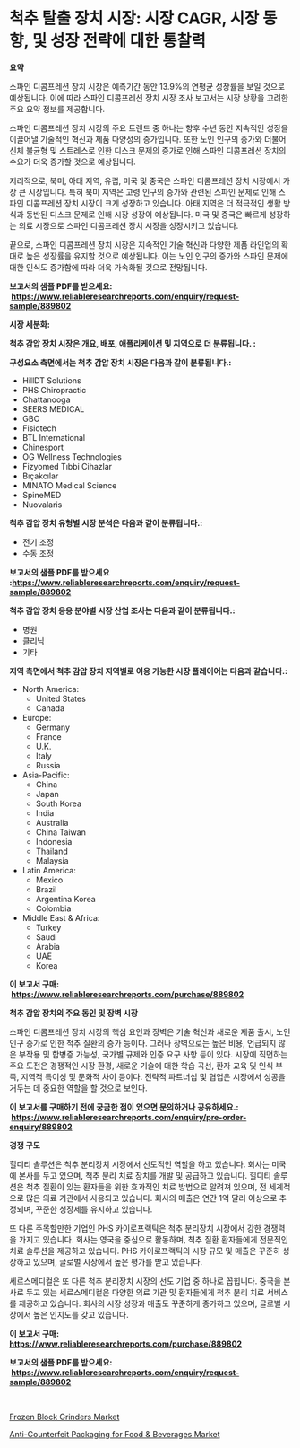 <p><h1>척추 탈출 장치 시장: 시장 CAGR, 시장 동향, 및 성장 전략에 대한 통찰력</h1></p><p><strong>요약</strong></p>
<p><p>스파인 디콤프레션 장치 시장은 예측기간 동안 13.9%의 연평균 성장률을 보일 것으로 예상됩니다. 이에 따라 스파인 디콤프레션 장치 시장 조사 보고서는 시장 상황을 고려한 주요 요약 정보를 제공합니다.</p><p>스파인 디콤프레션 장치 시장의 주요 트렌드 중 하나는 향후 수년 동안 지속적인 성장을 이끌어낼 기술적인 혁신과 제품 다양성의 증가입니다. 또한 노인 인구의 증가와 더불어 신체 불균형 및 스트레스로 인한 디스크 문제의 증가로 인해 스파인 디콤프레션 장치의 수요가 더욱 증가할 것으로 예상됩니다.</p><p>지리적으로, 북미, 아태 지역, 유럽, 미국 및 중국은 스파인 디콤프레션 장치 시장에서 가장 큰 시장입니다. 특히 북미 지역은 고령 인구의 증가와 관련된 스파인 문제로 인해 스파인 디콤프레션 장치 시장이 크게 성장하고 있습니다. 아태 지역은 더 적극적인 생활 방식과 동반된 디스크 문제로 인해 시장 성장이 예상됩니다. 미국 및 중국은 빠르게 성장하는 의료 시장으로 스파인 디콤프레션 장치 시장을 성장시키고 있습니다.</p><p>끝으로, 스파인 디콤프레션 장치 시장은 지속적인 기술 혁신과 다양한 제품 라인업의 확대로 높은 성장률을 유지할 것으로 예상됩니다. 이는 노인 인구의 증가와 스파인 문제에 대한 인식도 증가함에 따라 더욱 가속화될 것으로 전망됩니다.</p></p>
<p><strong>보고서의 샘플 PDF를 받으세요: &nbsp;<a href="https://www.reliableresearchreports.com/enquiry/request-sample/889802">https://www.reliableresearchreports.com/enquiry/request-sample/889802</a></strong></p>
<p><strong>시장 세분화:</strong></p>
<p><strong> 척추 감압 장치 시장은 개요, 배포, 애플리케이션 및 지역으로 더 분류됩니다. :</strong></p>
<p><strong>구성요소 측면에서는 척추 감압 장치 시장은 다음과 같이 분류됩니다.:</strong></p>
<p><ul><li>HillDT Solutions</li><li>PHS Chiropractic</li><li>Chattanooga</li><li>SEERS MEDICAL</li><li>GBO</li><li>Fisiotech</li><li>BTL International</li><li>Chinesport</li><li>OG Wellness Technologies</li><li>Fizyomed Tıbbi Cihazlar</li><li>Bıçakcılar</li><li>MINATO Medical Science</li><li>SpineMED</li><li>Nuovalaris</li></ul></p>
<p><strong> 척추 감압 장치 유형별 시장 분석은 다음과 같이 분류됩니다.:</strong></p>
<p><ul><li>전기 조정</li><li>수동 조정</li></ul></p>
<p><strong>보고서의 샘플 PDF를 받으세요 :<a href="https://www.reliableresearchreports.com/enquiry/request-sample/889802">https://www.reliableresearchreports.com/enquiry/request-sample/889802</a></strong></p>
<p><strong> 척추 감압 장치 응용 분야별 시장 산업 조사는 다음과 같이 분류됩니다.:</strong></p>
<p><ul><li>병원</li><li>클리닉</li><li>기타</li></ul></p>
<p><strong>지역 측면에서 척추 감압 장치 지역별로 이용 가능한 시장 플레이어는 다음과 같습니다.:</strong></p>
<p><ul>
    <li>
        North America:
        <ul>
            <li>United States</li>
            <li>Canada</li>
        </ul>
    </li>
    <li>
        Europe:
        <ul>
            <li>Germany</li>
            <li>France</li>
            <li>U.K.</li>
            <li>Italy</li>
            <li>Russia</li>
        </ul>
    </li>
    <li>
        Asia-Pacific:
        <ul>
            <li>China</li>
            <li>Japan</li>
            <li>South Korea</li>
            <li>India</li>
            <li>Australia</li>
            <li>China Taiwan</li>
            <li>Indonesia</li>
            <li>Thailand</li>
            <li>Malaysia</li>
        </ul>
    </li>
    <li>
        Latin America:
        <ul>
            <li>Mexico</li>
            <li>Brazil</li>
            <li>Argentina Korea</li>
            <li>Colombia</li>
        </ul>
    </li>
    <li>
        Middle East & Africa:
        <ul>
            <li>Turkey</li>
            <li>Saudi</li>
            <li>Arabia</li>
            <li>UAE</li>
            <li>Korea</li>
        </ul>
    </li>
    </ul></p>
<p><strong>이 보고서 구매: &nbsp;<a href="https://www.reliableresearchreports.com/purchase/889802">https://www.reliableresearchreports.com/purchase/889802</a></strong></p>
<p><strong>척추 감압 장치의 주요 동인 및 장벽 시장</strong></p>
<p><p>스파인 디콤프레션 장치 시장의 핵심 요인과 장벽은 기술 혁신과 새로운 제품 출시, 노인 인구 증가로 인한 척추 질환의 증가 등이다. 그러나 장벽으로는 높은 비용, 언급되지 않은 부작용 및 합병증 가능성, 국가별 규제와 인증 요구 사항 등이 있다. 시장에 직면하는 주요 도전은 경쟁적인 시장 환경, 새로운 기술에 대한 학습 곡선, 환자 교육 및 인식 부족, 지역적 특이성 및 문화적 차이 등이다. 전략적 파트너십 및 협업은 시장에서 성공을 거두는 데 중요한 역할을 할 것으로 보인다.</p></p>
<p><strong>이 보고서를 구매하기 전에 궁금한 점이 있으면 문의하거나 공유하세요.: &nbsp;<a href="https://www.reliableresearchreports.com/enquiry/pre-order-enquiry/889802">https://www.reliableresearchreports.com/enquiry/pre-order-enquiry/889802</a></strong></p>
<p><strong>경쟁 구도</strong></p>
<p><p>힐디티 솔루션은 척추 분리장치 시장에서 선도적인 역할을 하고 있습니다. 회사는 미국에 본사를 두고 있으며, 척추 분리 치료 장치를 개발 및 공급하고 있습니다. 힐디티 솔루션은 척추 질환이 있는 환자들을 위한 효과적인 치료 방법으로 알려져 있으며, 전 세계적으로 많은 의료 기관에서 사용되고 있습니다. 회사의 매출은 연간 1억 달러 이상으로 추정되며, 꾸준한 성장세를 유지하고 있습니다.</p><p>또 다른 주목할만한 기업인 PHS 카이로프랙틱은 척추 분리장치 시장에서 강한 경쟁력을 가지고 있습니다. 회사는 영국을 중심으로 활동하며, 척추 질환 환자들에게 전문적인 치료 솔루션을 제공하고 있습니다. PHS 카이로프랙틱의 시장 규모 및 매출은 꾸준히 성장하고 있으며, 글로벌 시장에서 높은 평가를 받고 있습니다.</p><p>세르스메디컬은 또 다른 척추 분리장치 시장의 선도 기업 중 하나로 꼽힙니다. 중국을 본사로 두고 있는 세르스메디컬은 다양한 의료 기관 및 환자들에게 척추 분리 치료 서비스를 제공하고 있습니다. 회사의 시장 성장과 매출도 꾸준하게 증가하고 있으며, 글로벌 시장에서 높은 인지도를 갖고 있습니다.</p></p>
<p><strong>이 보고서 구매: &nbsp; <a href="https://www.reliableresearchreports.com/purchase/889802">https://www.reliableresearchreports.com/purchase/889802</a></strong></p>
<p><strong>보고서의 샘플 PDF를 받으세요: &nbsp;<a href="https://www.reliableresearchreports.com/enquiry/request-sample/889802">https://www.reliableresearchreports.com/enquiry/request-sample/889802</a></strong><strong></strong></p>
<p>&nbsp;</p>
<p><p><a href="https://butternut-bug-553.notion.site/Frozen-Block-Grinders-Market-A-Comprehensive-Report-of-its-Market-Share-Growth-Trends-2024-2031-ebd88b4fa1a24a23ab6ade01c648e276">Frozen Block Grinders Market</a></p><p><a href="https://github.com/Glendatilghmankmgz0rbhwpy/Market-Research-Report-List-1/blob/main/anti-counterfeit-packaging-for-food-beverages-market.md">Anti-Counterfeit Packaging for Food & Beverages Market</a></p></p>